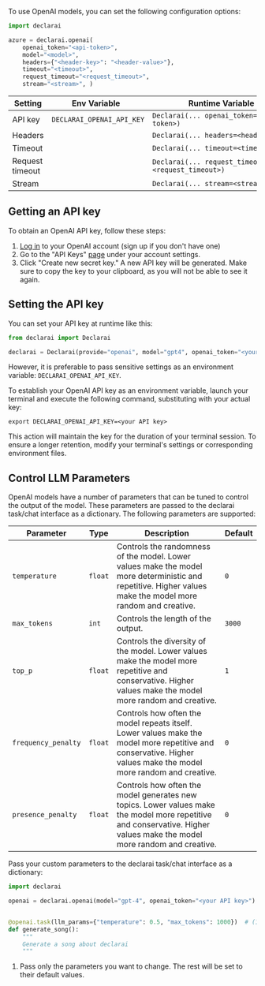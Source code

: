 To use OpenAI models, you can set the following configuration options:

```py
import declarai

azure = declarai.openai(
    openai_token="<api-token>",
    model="<model>",
    headers={"<header-key>": "<header-value>"},
    timeout="<timeout>",
    request_timeout="<request_timeout>",
    stream="<stream>", )
```


| Setting         | <div style="width:180px">Env Variable</div> | <div style="width:280px">Runtime Variable</div>   | Required? |
|-----------------|---------------------------------------------|---------------------------------------------------|:---------:|
| API key         | `DECLARAI_OPENAI_API_KEY`                   | `Declarai(... openai_token=<api-token>)`          |     ✅     |
| Headers         |                                             | `Declarai(... headers=<headers>)`                 |           |
| Timeout         |                                             | `Declarai(... timeout=<timeout>)`                 |           |
| Request timeout |                                             | `Declarai(... request_timeout=<request_timeout>)` |           |
| Stream          |                                             | `Declarai(... stream=<stream>)`                   |           |

## Getting an API key

To obtain an OpenAI API key, follow these steps:

1. [Log in](https://platform.openai.com/) to your OpenAI account (sign up if you don't have one)
2. Go to the "API Keys" [page](https://platform.openai.com/account/api-keys) under your account settings.
3. Click "Create new secret key." A new API key will be generated. Make sure to copy the key to your clipboard, as you
   will not be able to see it again.

## Setting the API key

You can set your API key at runtime like this:

```python
from declarai import Declarai

declarai = Declarai(provide="openai", model="gpt4", openai_token="<your API key>")
```

However, it is preferable to pass sensitive settings as an environment variable: `DECLARAI_OPENAI_API_KEY`.

To establish your OpenAI API key as an environment variable, launch your terminal and execute the following command,
substituting <your API key> with your actual key:

```shell
export DECLARAI_OPENAI_API_KEY=<your API key>
```

This action will maintain the key for the duration of your terminal session. To ensure a longer retention, modify your
terminal's settings or corresponding environment files.

## Control LLM Parameters

OpenAI models have a number of parameters that can be tuned to control the output of the model. These parameters are
passed to the declarai task/chat interface as a dictionary. The following parameters are supported:

| Parameter           | Type    | Description                                                                                                                                                             | Default |
|---------------------|---------|-------------------------------------------------------------------------------------------------------------------------------------------------------------------------|---------|
| `temperature`       | `float` | Controls the randomness of the model. Lower values make the model more deterministic and repetitive. Higher values make the model more random and creative.             | `0`     |
| `max_tokens`        | `int`   | Controls the length of the output.                                                                                                                                      | `3000`  |
| `top_p`             | `float` | Controls the diversity of the model. Lower values make the model more repetitive and conservative. Higher values make the model more random and creative.               | `1`     |
| `frequency_penalty` | `float` | Controls how often the model repeats itself. Lower values make the model more repetitive and conservative. Higher values make the model more random and creative.       | `0`     |
| `presence_penalty`  | `float` | Controls how often the model generates new topics. Lower values make the model more repetitive and conservative. Higher values make the model more random and creative. | `0`     |

Pass your custom parameters to the declarai task/chat interface as a dictionary:

```python
import declarai

openai = declarai.openai(model="gpt-4", openai_token="<your API key>")


@openai.task(llm_params={"temperature": 0.5, "max_tokens": 1000})  # (1)!
def generate_song():
    """
    Generate a song about declarai
    """

```

1. Pass only the parameters you want to change. The rest will be set to their default values.
